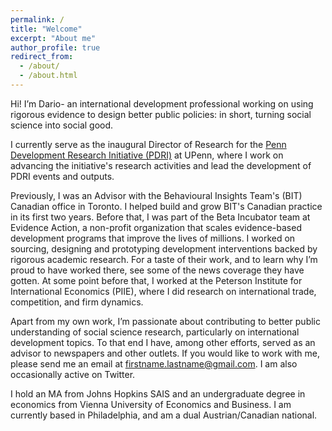 ```yaml
---
permalink: /
title: "Welcome"
excerpt: "About me"
author_profile: true
redirect_from: 
  - /about/
  - /about.html
---
```


Hi! I’m Dario- an international development professional working on using rigorous evidence to design better public policies: in short, turning social science into social good. 

I currently serve as the inaugural Director of Research for the [Penn Development Research Initiative (PDRI)](https://pdri.upenn.edu/) at UPenn, where I work on advancing the initiative's research activities and lead the development of PDRI events and outputs.

Previously, I was an Advisor with the Behavioural Insights Team's (BIT) Canadian office in Toronto. I helped build and grow BIT's Canadian practice in its first two years. Before that, I was part of the Beta Incubator team at Evidence Action, a non-profit organization that scales evidence-based development programs that improve the lives of millions. I worked on sourcing, designing and prototyping development interventions backed by rigorous academic research. For a taste of their work, and to learn why I’m proud to have worked there, see some of the news coverage they have gotten. At some point before that, I worked at the Peterson Institute for International Economics (PIIE), where I did research on international trade, competition, and firm dynamics.

Apart from my own work, I’m passionate about contributing to better public understanding of social science research, particularly on international development topics. To that end I have, among other efforts, served as an advisor to newspapers and other outlets. If you would like to work with me, please send me an email at firstname.lastname@gmail.com. I am also occasionally active on Twitter.

I hold an MA from Johns Hopkins SAIS and an undergraduate degree in economics from Vienna University of Economics and Business. I am currently based in Philadelphia, and am a dual Austrian/Canadian national.